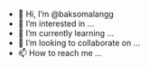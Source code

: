 - 👋 Hi, I’m @baksomalangg
- 👀 I’m interested in ...
- 🌱 I’m currently learning ...
- 💞️ I’m looking to collaborate on ...
- 📫 How to reach me ...

<!---
baksomalangg/baksomalangg is a ✨ special ✨ repository because its `README.md` (this file) appears on your GitHub profile.
You can click the Preview link to take a look at your changes.
--->
